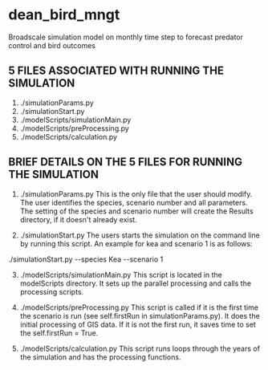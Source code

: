 # dean_bird_mngt
Broadscale simulation model on monthly time step to forecast predator control and bird outcomes

## 5 FILES ASSOCIATED WITH RUNNING THE SIMULATION
1) ./simulationParams.py
2) ./simulationStart.py
3) ./modelScripts/simulationMain.py
4) ./modelScripts/preProcessing.py
5) ./modelScripts/calculation.py

## BRIEF DETAILS ON THE 5 FILES FOR RUNNING THE SIMULATION
1) ./simulationParams.py
This is the only file that the user should modify. The user identifies the species, scenario number  and all parameters. The setting of the species and scenario number will create the Results directory, if it doesn't already exist.

2) ./simulationStart.py
The users starts the simulation on the command line by running this script. An example for kea and scenario 1 is as follows:

./simulationStart.py --species Kea --scenario 1

3) ./modelScripts/simulationMain.py
This script is located in the modelScripts directory. It sets up the parallel processing and calls the processing scripts.

4) ./modelScripts/preProcessing.py
This script is called if it is the first time the scenario is run (see self.firstRun in simulationParams.py). It does the initial processing of GIS data. If it is not the first run, it saves time to set the self.firstRun = True.

5) ./modelScripts/calculation.py
This script runs loops through the years of the simulation and has the processing functions.
